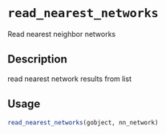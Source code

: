 # `read_nearest_networks`

Read nearest neighbor networks


## Description

read nearest network results from list


## Usage

```r
read_nearest_networks(gobject, nn_network)
```


